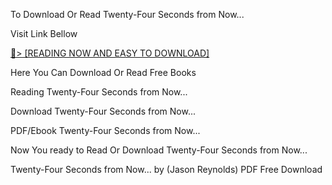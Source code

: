 To Download Or Read Twenty-Four Seconds from Now...

Visit Link Bellow

<a href="https://uk.ebookarea.xyz/?book=207298501-twenty-four-seconds-from-now">📖&gt; [READING NOW AND EASY TO DOWNLOAD]</a>

Here You Can Download Or Read Free Books

Reading Twenty-Four Seconds from Now...

Download Twenty-Four Seconds from Now...

PDF/Ebook Twenty-Four Seconds from Now...

Now You ready to Read Or Download Twenty-Four Seconds from Now...

Twenty-Four Seconds from Now... by (Jason Reynolds) PDF Free Download
